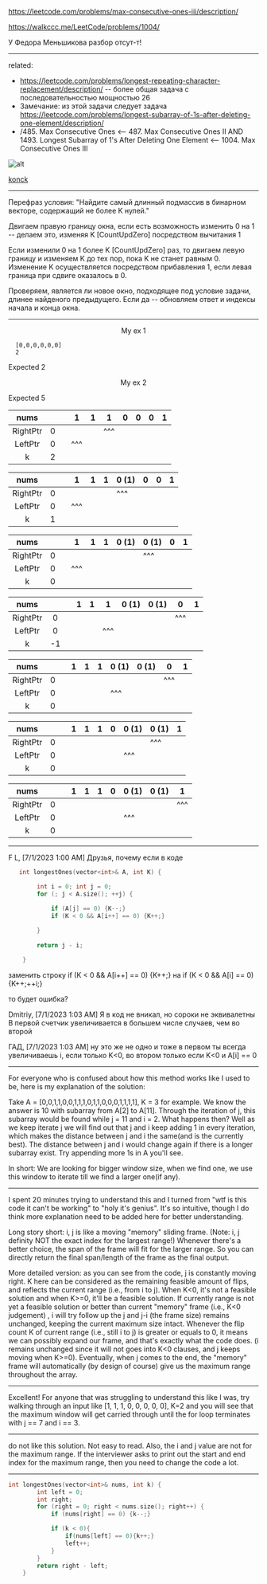 https://leetcode.com/problems/max-consecutive-ones-iii/description/



https://walkccc.me/LeetCode/problems/1004/

У Федора Меньшикова разбор отсут-т!

__________________________________________

related: 
- https://leetcode.com/problems/longest-repeating-character-replacement/description/ -- более общая задача с последовательностью мощностью 26
- Замечание: из этой задачи следует задача https://leetcode.com/problems/longest-subarray-of-1s-after-deleting-one-element/description/
- /485. Max Consecutive Ones <-- 487. Max Consecutive Ones II AND 1493. Longest Subarray of 1's After Deleting One Element <-- 1004. Max Consecutive Ones III

![ alt](https://github.com/SkosMartren/useful-materials/blob/main/leetcode_424_1004_487_485_1493.png)

[konck](https://tikzcd.yichuanshen.de/#N4Igdg9gJgpgziAXAbVABwnAlgFyxMJZAJgBpiBdUkANwEMAbAVxiRAEYAGTgFgAIAtHwBmDLGj4AdSXwDWUmVjAK+AIwB0cdXxABfUuky58hFJ3JVajFmx7EeQ0eJXzpfJSrg4ATjv2HsPAIiHgtqemZWRBAeAA4AVkcxCTdOFQ83DS0-AxAMQJMiMk5LCJtouIB2JOc3YnTlTM1tPVz842CUMh5S6yiQADkAVQAZEcE+WAYYHBg3V0VGmSyW-zyjINNkUJ7wvrZ2HgBOAGYhKZm5mXYGlRW-SxgoAHN4IlBhbwgAWyR2ahwECQ5hAYjA-SgdDgAAsniAAXQsAw2JBwfCQDCsMIcMC1p8fsCAUDEGRQUoIVDYVBWh8vr9ECDAUgTni6YSQEzEKEyWjolAIExVNN0bC6NTEGAmAwGAikWxvnQ0F4gayCVyiUh4roKLogA)

___


Перефраз условия: "Найдите самый длинный подмассив в бинарном векторе, содержащий не более K нулей."

Двигаем правую границу окна, если есть возможность изменить 0 на 1 -- делаем это, изменяя K [CountUpdZero] посредством вычитания 1

Если изменили 0 на 1 более K [CountUpdZero] раз, то двигаем левую границу и изменяем K до тех пор, пока K не станет равным 0. Изменение K осуществляется посредством прибавления 1, если левая граница при сдвиге оказалось в 0.

Проверяем, является ли новое окно, подходящее под условие задачи, длинее найденого предыдущего. Если да -- обновляем ответ и индексы начала и конца окна.

__________________________________________

<p align="center">My ex 1</p>

      [0,0,0,0,0,0]
      2
Expected 2


<p align="center">My ex 2</p>

Expected 5

|   nums   	|   	|   	|  1  	| 1 	| 1   	| 0  	| 0 	| 0 	| 1 	|
|:--------:	|:-:	|:-:	|:---:	|---	|-----	|----	|---	|---	|---	|
| RightPtr 	| 0 	|   	|     	|   	| ^^^ 	|    	|   	|   	|   	|
|  LeftPtr 	| 0 	|   	| ^^^ 	|   	|     	|    	|   	|   	|   	|
|     k    	| 2 	|   	|     	|   	|     	|    	|   	|   	|   	|

|   nums   	|   	|   	|  1  	| 1 	| 1 	| 0 (1)  	| 0  	| 0  	| 1 	|
|:--------:	|:-:	|:-:	|:---:	|---	|---	|--------	|----	|----	|---	|
| RightPtr 	| 0 	|   	|     	|   	|   	| ^^^    	|    	|    	|   	|
|  LeftPtr 	| 0 	|   	| ^^^ 	|   	|   	|        	|    	|    	|   	|
|     k    	| 1 	|   	|          	|   	|   	|        	|   	|  	|  	|

|   nums   	|   	|   	|  1  	| 1 	| 1 	| 0 (1)  	| 0 (1) 	| 0  	| 1 	|
|:--------:	|:-:	|:-:	|:---:	|---	|---	|--------	|-------	|----	|---	|
| RightPtr 	| 0 	|   	|     	|   	|   	|        	| ^^^   	|    	|   	|
|  LeftPtr 	| 0 	|   	| ^^^ 	|   	|   	|        	|       	|    	|   	|
|     k    	| 0 	|   	|     	|   	|   	|        	|       	|  	|  	|

|   nums   	|   	|   	| 1 	| 1 	| 1   	| 0 (1)  	| 0 (1)  	| 0   	| 1 	|
|:--------:	|:-:	|:-:	|:-:	|---	|-----	|--------	|--------	|-----	|---	|
| RightPtr 	| 0 	|   	|   	|   	|     	|        	|        	| ^^^ 	|   	|
|  LeftPtr 	| 0 	|   	|   	|   	| ^^^ 	|        	|        	|     	|   	|
|     k    	| -1 	|   	|  	|  	|          	|       	|       	|         	|   	|

|   nums   	|   	|   	| 1 	| 1 	| 1 	| 0 (1)  	| 0 (1)  	| 0   	| 1 	|
|:--------:	|:-:	|:-:	|:-:	|---	|---	|--------	|--------	|-----	|---	|
| RightPtr 	| 0 	|   	|   	|   	|   	|        	|        	| ^^^ 	|   	|
|  LeftPtr 	| 0 	|   	|   	|   	|   	| ^^^    	|        	|     	|   	|
|     k    	| 0 	|   	|   	|   	|   	|       	|       	|          	|   	|

|   nums   	|   	|   	| 1 	| 1 	| 1 	| 0   	| 0 (1)  	| 0 (1) 	| 1 	|
|:--------:	|:-:	|:-:	|:-:	|---	|---	|-----	|--------	|-------	|---	|
| RightPtr 	| 0 	|   	|   	|   	|   	|     	|        	| ^^^   	|   	|
|  LeftPtr 	| 0 	|   	|   	|   	|   	|     	| ^^^    	|       	|   	|
|     k    	| 0 	|   	|   	|   	|   	|     	|       	|      	|   	|

|   nums   	|   	|   	| 1 	| 1 	| 1 	| 0  	| 0 (1) 	| 0 (1)  	| 1   	|
|:--------:	|:-:	|:-:	|:-:	|---	|---	|----	|-------	|--------	|-----	|
| RightPtr 	| 0 	|   	|   	|   	|   	|    	|       	|        	| ^^^ 	|
|  LeftPtr 	| 0 	|   	|   	|   	|   	|    	| ^^^   	|        	|     	|
|     k    	| 0 	|   	|   	|   	|   	|    	|       	|        	|     	|
__________________________________________


F L, [7/1/2023 1:00 AM]
Друзья, почему если в коде

```objectivec
   int longestOnes(vector<int>& A, int K) {

        int i = 0; int j = 0;
        for (; j < A.size(); ++j) {

            if (A[j] == 0) {K--;}
            if (K < 0 && A[i++] == 0) {K++;}
            
        }
        
        return j - i;

    }
```

заменить строку 
if (K < 0 && A[i++] == 0) {K++;} 
на 
if (K < 0 && A[i] == 0) {K++;++i;}

то будет ошибка?

Dmitriy, [7/1/2023 1:03 AM]
Я в код не вникал, но сороки не эквивалетны
В первой счетчик увеличивается в большем числе случаев, чем во второй

ГАД, [7/1/2023 1:03 AM]
ну это же не одно и тоже
в первом ты всегда увеличиваешь i, если только K<0, во втором только если K<0 и A[i] == 0

__________________________________________


For everyone who is confused about how this method works like I used to be, here is my explanation of the solution:

Take A = [0,0,1,1,0,0,1,1,1,0,1,1,0,0,0,1,1,1,1], K = 3 for example.
We know the answer is 10 with subarray from A[2] to A[11].
Through the iteration of j, this subarray would be found while j = 11 and i = 2.
What happens then?
Well as we keep iterate j we will find out that j and i keep adding 1 in every iteration, which makes the distance between j and i the same(and is the currently best).
The distance between j and i would change again if there is a longer subarray exist.
Try appending more 1s in A you'll see.

In short:
We are looking for bigger window size, when we find one, we use this window to iterate till we find a larger one(if any).

__________________________________________


I spent 20 minutes trying to understand this and I turned from "wtf is this code it can't be working" to "holy it's genius". It's so intuitive, though I do think more explanation need to be added here for better understanding.

Long story short: i, j is like a moving "memory" sliding frame. (Note: i, j definity NOT the exact index for the largest range!) Whenever there's a better choice, the span of the frame will fit for the larger range. So you can directly return the final span/length of the frame as the final output.

More detailed version: as you can see from the code, j is constantly moving right. K here can be considered as the remaining feasible amount of flips, and reflects the current range (i.e., from i to j). When K<0, it's not a feasible solution and when K>=0, it'll be a feasible solution. If currently range is not yet a feasible solution or better than current "memory" frame (i.e., K<0 judgement) , i will try follow up the j and j-i (the frame size) remains unchanged, keeping the current maximum size intact. Whenever the flip count K of current range (i.e., still i to j) is greater or equals to 0, it means we can possibly expand our frame, and that's exactly what the code does. (i remains unchanged since it will not goes into K<0 clauses, and j keeps moving when K>=0). Eventually, when j comes to the end, the "memory" frame will automatically (by design of course) give us the maximum range throughout the array.


__________________________________________


Excellent! For anyone that was struggling to understand this like I was, try walking through an input like [1, 1, 1, 0, 0, 0, 0, 0], K=2 and you will see that the maximum window will get carried through until the for loop terminates with j == 7 and i == 3.


__________________________________________


do not like this solution. Not easy to read. Also, the i and j value are not for the maximum range. If the interviewer asks to print out the start and end index for the maximum range, then you need to change the code a lot.


__________________________________________

```objectivec
int longestOnes(vector<int>& nums, int k) {
        int left = 0;
        int right;
        for (right = 0; right < nums.size(); right++) {
            if (nums[right] == 0) {k--;}

            if (k < 0){
                if(nums[left] == 0){k++;}
                left++;
            }
        }
        return right - left;
    }
```
